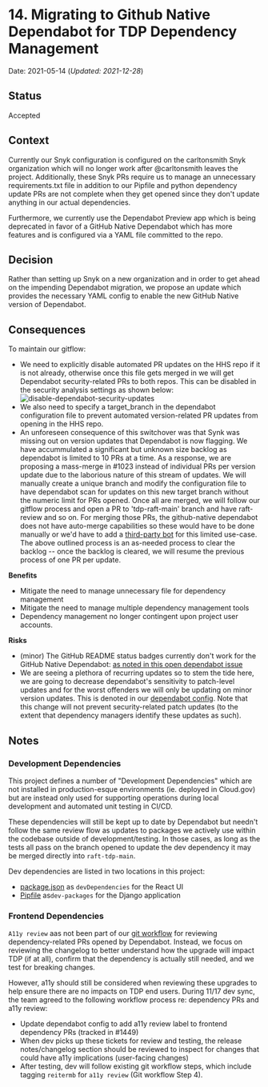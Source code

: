 # 14. Migrating to Github Native Dependabot for TDP Dependency Management
Date: 2021-05-14 (_Updated: 2021-12-28_)

## Status

Accepted

## Context

Currently our Snyk configuration is configured on the carltonsmith Snyk organization which will no longer work after @carltonsmith leaves the project.
Additionally, these Snyk PRs require us to manage an unnecessary requirements.txt file in addition to our Pipfile and python dependency update PRs are not complete when they get opened since they don't update anything in our actual dependencies.

Furthermore, we currently use the Dependabot Preview app which is being deprecated in favor of a GitHub Native Dependabot which has more features and is configured via a YAML file committed to the repo.

## Decision
Rather than setting up Snyk on a new organization and in order to get ahead on the impending Dependabot migration, we propose an update which provides the necessary YAML config to enable the new GitHub Native version of Dependabot.

## Consequences
To maintain our gitflow:

* We need to explicitly disable automated PR updates on the HHS repo if it is not already, otherwise once this file gets merged in we will get Dependabot security-related PRs to both repos. This can be disabled in the security analysis settings as shown below:
![disable-dependabot-security-updates](https://user-images.githubusercontent.com/22626085/118340020-8b744f80-b4e8-11eb-8bb1-eb851f074627.png)
* We also need to specify a target_branch in the dependabot configuration file to prevent automated version-related PR updates from opening in the HHS repo.
* An unforeseen consequence of this switchover was that Synk was missing out on version updates that Dependabot is now flagging. We have accummulated a significant but unknown size backlog as dependabot is limited to 10 PRs at a time. As a response, we are proposing a mass-merge in #1023 instead of individual PRs per version update due to the laborious nature of this stream of updates. We will manually create a unique branch and modify the configuration file to have dependabot scan for updates on this new target branch without the numeric limit for PRs opened. Once all are merged, we will follow our gitflow process and open a PR to 'tdp-raft-main' branch and have raft-review and so on. For merging those PRs, the github-native dependabot does not have auto-merge capabilities so these would have to be done manually or we'd have to add a [third-party bot](https://github.com/ahmadnassri/action-dependabot-auto-merge) for this limited use-case. The above outlined process is an as-needed process to clear the backlog -- once the backlog is cleared, we will resume the previous process of one PR per update.

**Benefits**
* Mitigate the need to manage unnecessary file for dependency management
* Mitigate the need to manage multiple dependency management tools
* Dependency management no longer contingent upon project user accounts.

**Risks**
* (minor) The GitHub README status badges currently don't work for the GitHub Native Dependabot: [as noted in this open dependabot issue](https://github.com/dependabot/dependabot-core/issues/1912)
* We are seeing a plethora of recurring updates so to stem the tide here, we are going to decrease dependabot's sensitivity to patch-level updates and for the worst offenders we will only be updating on minor version updates. This is denoted in our [dependabot config](https://github.com/raft-tech/TANF-app/.github/dependabot.yml). Note that this change will not prevent security-related patch updates (to the extent that dependency managers identify these updates as such). 

## Notes
### Development Dependencies
This project defines a number of "Development Dependencies" which are not installed in production-esque environments (ie. deployed in Cloud.gov) but are instead only used for supporting operations during local development and automated unit testing in CI/CD.

These dependencies will still be kept up to date by Dependabot but needn't follow the same review flow as updates to packages we actively use within the codebase outside of development/testing. In those cases, as long as the tests all pass on the branch opened to update the dev dependency it may be merged directly into `raft-tdp-main`.

Dev dependencies are listed in two locations in this project:
* [package.json](https://github.com/raft-tech/TANF-app/blob/raft-tdp-main/tdrs-frontend/package.json#L66) as `devDependencies` for the React UI
* [Pipfile](https://github.com/raft-tech/TANF-app/blob/raft-tdp-main/tdrs-backend/Pipfile#L6) as`dev-packages` for the Django application

### Frontend Dependencies
`A11y review` aas not been part of our [git workflow]() for reviewing dependency-related PRs opened by Dependabot. Instead, we focus on reviewing the changelog to better understand how the upgrade will impact TDP (if at all), confirm that the dependency is actually still needed, and we test for breaking changes.

However, a11y should still be considered when reviewing these upgrades to help ensure there are no impacts on TDP end users. During 11/17 dev sync, the team agreed to the following workflow process re: dependency PRs and a11y review:

- Update dependabot config to add a11y review label to frontend dependency PRs (tracked in #1449)
- When dev picks up these tickets for review and testing, the release notes/changelog section should be reviewed to inspect for changes that could have a11y implications (user-facing changes)
- After testing, dev will follow existing git workflow steps, which include tagging `reitermb` for `a11y review` (Git workflow Step 4).
